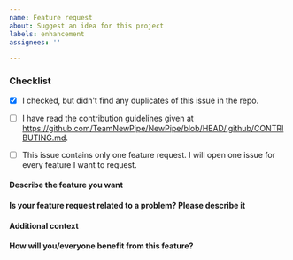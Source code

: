 ```yaml
---
name: Feature request
about: Suggest an idea for this project
labels: enhancement
assignees: ''

---
```


<!-- The comments between these brackets won't show up in the submitted issue (as you can see in the preview). -->

### Checklist
<!-- The first box has been checked for you to show you how it is done. -->

- [x] I checked, but didn't find any duplicates of this issue in the repo. <!-- Seriously, check. O_O -->
- [ ] I have read the contribution guidelines given at https://github.com/TeamNewPipe/NewPipe/blob/HEAD/.github/CONTRIBUTING.md.
- [ ] This issue contains only one feature request. I will open one issue for every feature I want to request.


#### Describe the feature you want
<!-- A clear and concise description of what you wish should happen.
Example: *I think it would be nice if you add feature Y which makes X possible.*

Optionally, also describe alternatives you've considered.
Example: *Z is also a good alternative. Not as good as Y, but at least...* or *I considered Z, but that didn't turn out to be a good idea because...* -->



#### Is your feature request related to a problem? Please describe it
<!-- A clear and concise description of what the problem is. Maybe the developers and the community could brainstorm and come up with a better solution to your problem. If they exist, link to related Issues and/or PRs for developers to keep track easier.
Example: *I want to do X, but there is no way to do it.* -->



#### Additional context
<!-- Add any other context, like screenshots, about the feature request here.
Example: *Here's a photo of my cat!* -->



#### How will you/everyone benefit from this feature?
<!-- Convince us! How does it change your NewPipe experience and/or your life?
The better this paragraph is, the more likely a developer will think about working on it.
Example: *This feature will help us colonize the galaxy! -->

